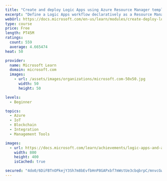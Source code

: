 ```yaml
---
title: "Create and deploy Logic Apps using Azure Resource Manager templates"
excerpt: "Define a Logic Apps workflow declaratively as a Resource Manager template and deploy the app using the Azure Command Line Interface (CLI)."
webUrl: https://docs.microsoft.com/en-us/learn/modules/create-deploy-logic-apps-using-arm-templates/
type: course
price: Free
length: PT45M
ratings:
  count: 559
  average: 4.665474
heat: 50

provider:
  name: Microsoft Learn
  domain: microsoft.com
  images:
    - url: /assets/images/organizations/microsoft.com-50x50.jpg
      width: 50
      height: 50

levels:
  - Beginner

topics:
  - Azure
  - IoT
  - Blockchain
  - Integration
  - Management Tools

images:
  - url: https://docs.microsoft.com/learn/achievements/logic-apps-and-arm-templates-social.png
    width: 800
    height: 400
    isCached: true

secured: "4do0/6DiFBTnOPkejY3Sh7m8bEvfbHnP8GAPxbf7mWstUe3cbqbrpC/mnvcGw4I0TQEGsxeae/o85lYePn3fTNiJCzQS7/BAy3nusOh54EiU7EdUqVs43UDfR7DklDXVN5fFKiotpqQecuizaYE/Dps64E9T5aW0NN1UWWVBM38Eb2PpqjDEAd8SSQQsEHmLdpgVaHY0RqE0qGkZ3z7Zm26tpU00cyrhQfYrbKZ0kJG9yKs+9IC3Pg4RNv9ZdMZWwzAH/vkxCQUzrWs3T4kdQFPTQn4VLUj/YKl005bAPZsfqW7jGPT4SccTNqlK3jGqiGps2PYvQSykkNdJN7a8roVP61YS6UXCpE/L1CBZ3luqNKodQe86JHNg0oGUMUuMJ/6y8/nqZKzmqD1K4hJqdttVn6sekjt3O0s0ecmmL2E=;uDZX16o7k7AVGEnaYEQR6w=="
---
```


